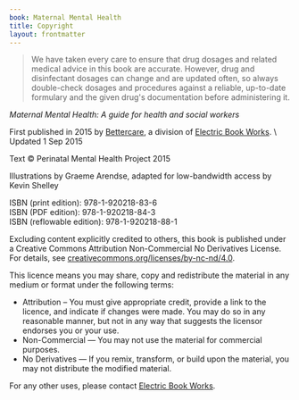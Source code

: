 ```yaml
---
book: Maternal Mental Health
title: Copyright
layout: frontmatter
---
```


> We have taken every care to ensure that drug dosages and related medical advice in this book are accurate. However, drug and disinfectant dosages can change and are updated often, so always double-check dosages and procedures against a reliable, up-to-date formulary and the given drug's documentation before administering it.

*Maternal Mental Health: A guide for health and social workers*

First published in 2015 by [Bettercare](http://bettercare.co.za), a division of [Electric Book Works](http://www.electricbookworks.com). \\
Updated 1 Sep 2015

Text © Perinatal Mental Health Project 2015

Illustrations by Graeme Arendse, adapted for low-bandwidth access by Kevin Shelley

ISBN (print edition): 978-1-920218-83-6  
ISBN (PDF edition): 978-1-920218-84-3  
ISBN (reflowable edition): 978-1-920218-88-1

Excluding content explicitly credited to others, this book is published under a Creative Commons Attribution Non-Commercial No Derivatives License. For details, see [creativecommons.org/licenses/by-nc-nd/4.0](http://creativecommons.org/licenses/by-nc-nd/4.0/).

This licence means you may share, copy and redistribute the material in any medium or format under the following terms:

* Attribution – You must give appropriate credit, provide a link to the licence, and indicate if changes were made. You may do so in any reasonable manner, but not in any way that suggests the licensor endorses you or your use.
* Non-Commercial — You may not use the material for commercial purposes.
* No Derivatives — If you remix, transform, or build upon the material, you may not distribute the modified material.

For any other uses, please contact [Electric Book Works](http://electricbookworks.com).
